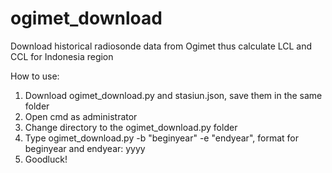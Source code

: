 # ogimet_download
Download historical radiosonde data from Ogimet thus calculate LCL and CCL for Indonesia region

How to use:
1. Download ogimet_download.py and stasiun.json, save them in the same folder
2. Open cmd as administrator
3. Change directory to the ogimet_download.py folder
4. Type ogimet_download.py -b "beginyear" -e "endyear", format for beginyear and endyear: yyyy
5. Goodluck!
